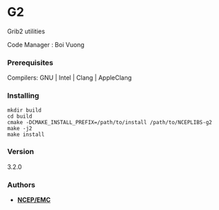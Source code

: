 # G2

Grib2 utilities

Code Manager : Boi Vuong


### Prerequisites

Compilers: GNU | Intel | Clang | AppleClang 


### Installing

```
mkdir build
cd build
cmake -DCMAKE_INSTALL_PREFIX=/path/to/install /path/to/NCEPLIBS-g2
make -j2
make install
```


### Version
3.2.0


### Authors

* **[NCEP/EMC](NCEP.List.EMC.nceplibs.Developers@noaa.gov)**
